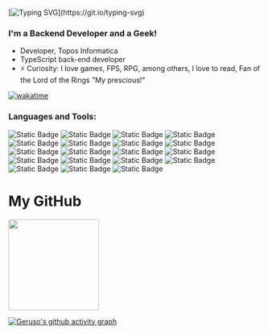 [![Typing SVG](https://readme-typing-svg.demolab.com?font=Fira+Code&pause=1000&color=219037&width=435&lines=Hello+There%2C+I'm+Victor+Geruso+%F0%9F%91%8B;welcome+to+my+profile!)](https://git.io/typing-svg)

### I'm a Backend Developer and a Geek!

- Developer, Topos Informatica
- TypeScript back-end developer
- ⚡ Curiosity: I love games, FPS, RPG, among others, I love to read, Fan of the Lord of the Rings "My prescious!"

[![wakatime](https://wakatime.com/badge/user/ea23585a-b22a-499a-b003-910668d5c474.svg)](https://wakatime.com/@ea23585a-b22a-499a-b003-910668d5c474)

### Languages and Tools:

![Static Badge](https://img.shields.io/badge/typescript-blue?logo=typescript&labelColor=black) ![Static Badge](https://img.shields.io/badge/javascript-F0DB4F?logo=javascript&labelColor=black) ![Static Badge](https://img.shields.io/badge/react-61DBFB?logo=react&labelColor=black) ![Static Badge](https://img.shields.io/badge/next-000000?logo=next.js&labelColor=black) ![Static Badge](https://img.shields.io/badge/gatsby-663399?logo=gatsby&labelColor=black) ![Static Badge](https://img.shields.io/badge/angular-B52E31?logo=angular&labelColor=black) ![Static Badge](https://img.shields.io/badge/node-3C873A?logo=node.js&labelColor=black) ![Static Badge](https://img.shields.io/badge/express-black?logo=express&labelColor=black) ![Static Badge](https://img.shields.io/badge/nest-B52E31?logo=nestjs&labelColor=black) ![Static Badge](https://img.shields.io/badge/sequelize-blue?logo=sequelize&labelColor=black) ![Static Badge](https://img.shields.io/badge/prisma-gray?logo=prisma&labelColor=black) ![Static Badge](https://img.shields.io/badge/jest-darkred?logo=jest&labelColor=black) ![Static Badge](https://img.shields.io/badge/postgresql-darkblue?logo=postgresql&labelColor=black) ![Static Badge](https://img.shields.io/badge/mysql-lightblue?logo=mysql&labelColor=black) ![Static Badge](https://img.shields.io/badge/mongodb-3C873A?logo=mongodb&labelColor=black) ![Static Badge](https://img.shields.io/badge/docker-blue?logo=docker&labelColor=black) ![Static Badge](https://img.shields.io/badge/linux-yellow?logo=linux&logoColor=white&labelColor=black&color=black) ![Static Badge](https://img.shields.io/badge/shellscript-black?logo=shell&logoColor=white&labelColor=black) ![Static Badge](https://img.shields.io/badge/git-F05032?logo=git&labelColor=black)

# My GitHub
<div>
  <a href="https://github.com/vgeruso">
  <img height="180em" src="https://github-readme-stats.vercel.app/api/top-langs/?username=vgeruso&layout=compact&langs_count=7&theme=dark"/>
</div>
    
[![Geruso's github activity graph](https://github-readme-activity-graph.vercel.app/graph?username=vgeruso&theme=github-compact)](https://github.com/ashutosh00710/github-readme-activity-graph)
